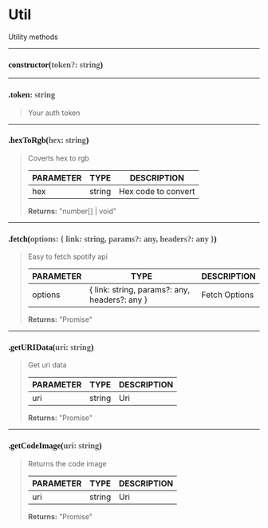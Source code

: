 # Util

Utility methods

---
<h3 style="font-family: consolas;" id="constructor">constructor(<font style="opacity: 0.7; font-weight: light;">token?: string</font>)</h3>


---
<h3 style="font-family: consolas;" id="token">.token<font style="opacity: 0.7; font-weight: light;">: string</font></h3>

> Your auth token
> 

---
<h3 style="font-family: consolas;" id="hextorgb">.hexToRgb(<font style="opacity: 0.7; font-weight: light;">hex: string</font>)</h3>

> Coverts hex to rgb
> 
> | PARAMETER   | TYPE    | DESCRIPTION    |
> |--------|---------|----------------|
> | hex | string | Hex code to convert |
> 
> **Returns:** "number[] | void"

---
<h3 style="font-family: consolas;" id="fetch">.fetch(<font style="opacity: 0.7; font-weight: light;">options: { link: string, params?: any, headers?: any }</font>)</h3>

> Easy to fetch spotify api
> 
> | PARAMETER   | TYPE    | DESCRIPTION    |
> |--------|---------|----------------|
> | options | { link: string, params?: any, headers?: any } | Fetch Options |
> 
> **Returns:** "Promise<any>"

---
<h3 style="font-family: consolas;" id="geturidata">.getURIData(<font style="opacity: 0.7; font-weight: light;">uri: string</font>)</h3>

> Get uri data
> 
> | PARAMETER   | TYPE    | DESCRIPTION    |
> |--------|---------|----------------|
> | uri | string | Uri |
> 
> **Returns:** "Promise<any>"

---
<h3 style="font-family: consolas;" id="getcodeimage">.getCodeImage(<font style="opacity: 0.7; font-weight: light;">uri: string</font>)</h3>

> Returns the code image
> 
> | PARAMETER   | TYPE    | DESCRIPTION    |
> |--------|---------|----------------|
> | uri | string | Uri |
> 
> **Returns:** "Promise<any>"